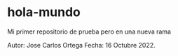 # hola-mundo
Mi primer repositorio de prueba pero en una nueva rama

Autor: Jose Carlos Ortega
Fecha: 16 Octubre 2022.
